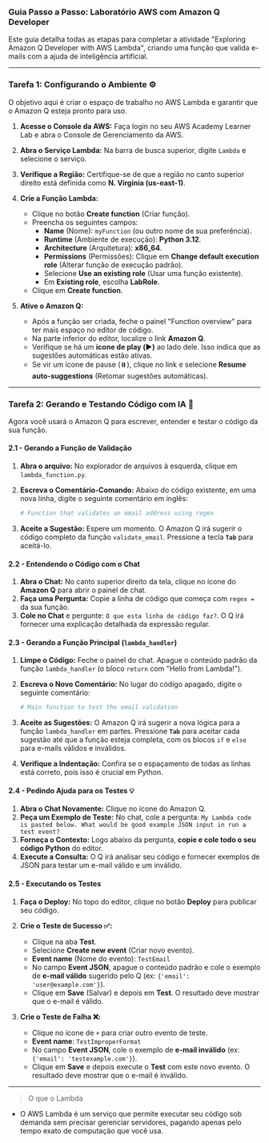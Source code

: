 
### Guia Passo a Passo: Laboratório AWS com Amazon Q Developer

Este guia detalha todas as etapas para completar a atividade "Exploring Amazon Q Developer with AWS Lambda", criando uma função que valida e-mails com a ajuda de inteligência artificial.

-----

###  Tarefa 1: Configurando o Ambiente ⚙️

O objetivo aqui é criar o espaço de trabalho no AWS Lambda e garantir que o Amazon Q esteja pronto para uso.

1.  **Acesse o Console da AWS:** Faça login no seu AWS Academy Learner Lab e abra o Console de Gerenciamento da AWS.

2.  **Abra o Serviço Lambda:** Na barra de busca superior, digite `Lambda` e selecione o serviço.

3.  **Verifique a Região:** Certifique-se de que a região no canto superior direito está definida como **N. Virginia (us-east-1)**.

4.  **Crie a Função Lambda:**

      * Clique no botão **Create function** (Criar função).
      * Preencha os seguintes campos:
          * **Name** (Nome): `myFunction` (ou outro nome de sua preferência).
          * **Runtime** (Ambiente de execução): **Python 3.12**.
          * **Architecture** (Arquitetura): **x86\_64**.
          * **Permissions** (Permissões): Clique em **Change default execution role** (Alterar função de execução padrão).
          * Selecione **Use an existing role** (Usar uma função existente).
          * Em **Existing role**, escolha **LabRole**.
      * Clique em **Create function**.

5.  **Ative o Amazon Q:**

      * Após a função ser criada, feche o painel "Function overview" para ter mais espaço no editor de código.
      * Na parte inferior do editor, localize o link **Amazon Q**.
      * Verifique se há um **ícone de play (▶️)** ao lado dele. Isso indica que as sugestões automáticas estão ativas.
      * Se vir um ícone de pause (⏸️), clique no link e selecione **Resume auto-suggestions** (Retomar sugestões automáticas).

-----

###  Tarefa 2: Gerando e Testando Código com IA 🤖

Agora você usará o Amazon Q para escrever, entender e testar o código da sua função.

#### **2.1 - Gerando a Função de Validação**

1.  **Abra o arquivo:** No explorador de arquivos à esquerda, clique em `lambda_function.py`.

2.  **Escreva o Comentário-Comando:** Abaixo do código existente, em uma nova linha, digite o seguinte comentário em inglês:

    ```python
    # Function that validates an email address using regex
    ```

3.  **Aceite a Sugestão:** Espere um momento. O Amazon Q irá sugerir o código completo da função `validate_email`. Pressione a tecla **`Tab`** para aceitá-lo.

#### **2.2 - Entendendo o Código com o Chat**

1.  **Abra o Chat:** No canto superior direito da tela, clique no ícone do **Amazon Q** para abrir o painel de chat.
2.  **Faça uma Pergunta:** Copie a linha de código que começa com `regex =` da sua função.
3.  **Cole no Chat** e pergunte: `O que esta linha de código faz?`. O Q irá fornecer uma explicação detalhada da expressão regular.

#### **2.3 - Gerando a Função Principal (`lambda_handler`)**

1.  **Limpe o Código:** Feche o painel do chat. Apague o conteúdo padrão da função `lambda_handler` (o bloco `return` com "Hello from Lambda\!").

2.  **Escreva o Novo Comentário:** No lugar do código apagado, digite o seguinte comentário:

    ```python
    # Main function to test the email validation
    ```

3.  **Aceite as Sugestões:** O Amazon Q irá sugerir a nova lógica para a função `lambda_handler` em partes. Pressione **`Tab`** para aceitar cada sugestão até que a função esteja completa, com os blocos `if` e `else` para e-mails válidos e inválidos.

4.  **Verifique a Indentação:** Confira se o espaçamento de todas as linhas está correto, pois isso é crucial em Python.

#### **2.4 - Pedindo Ajuda para os Testes 💡**

1.  **Abra o Chat Novamente:** Clique no ícone do Amazon Q.
2.  **Peça um Exemplo de Teste:** No chat, cole a pergunta: `My Lambda code is pasted below. What would be good example JSON input in run a test event?`
3.  **Forneça o Contexto:** Logo abaixo da pergunta, **copie e cole todo o seu código Python** do editor.
4.  **Execute a Consulta:** O Q irá analisar seu código e fornecer exemplos de JSON para testar um e-mail válido e um inválido.

#### **2.5 - Executando os Testes**

1.  **Faça o Deploy:** No topo do editor, clique no botão **Deploy** para publicar seu código.

2.  **Crie o Teste de Sucesso ✅:**

      * Clique na aba **Test**.
      * Selecione **Create new event** (Criar novo evento).
      * **Event name** (Nome do evento): `TestEmail`
      * No campo **Event JSON**, apague o conteúdo padrão e cole o exemplo de **e-mail válido** sugerido pelo Q (ex: `{'email': 'user@example.com'}`).
      * Clique em **Save** (Salvar) e depois em **Test**. O resultado deve mostrar que o e-mail é válido.

3.  **Crie o Teste de Falha ❌:**

      * Clique no ícone de `+` para criar outro evento de teste.
      * **Event name**: `TestImproperFormat`
      * No campo **Event JSON**, cole o exemplo de **e-mail inválido** (ex: `{'email': 'testexample.com'}`).
      * Clique em **Save** e depois execute o **Test** com este novo evento. O resultado deve mostrar que o e-mail é inválido.

-----

> O que o Lambda 
- O AWS Lambda é um serviço que permite executar seu código sob demanda sem precisar gerenciar servidores, pagando apenas pelo tempo exato de computação que você usa.